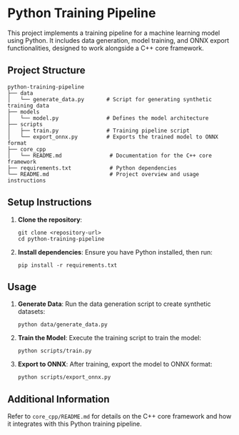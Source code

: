 # Python Training Pipeline

This project implements a training pipeline for a machine learning model using Python. It includes data generation, model training, and ONNX export functionalities, designed to work alongside a C++ core framework.

## Project Structure

```
python-training-pipeline
├── data
│   └── generate_data.py       # Script for generating synthetic training data
├── models
│   └── model.py               # Defines the model architecture
├── scripts
│   ├── train.py               # Training pipeline script
│   └── export_onnx.py         # Exports the trained model to ONNX format
├── core_cpp
│   └── README.md               # Documentation for the C++ core framework
├── requirements.txt            # Python dependencies
└── README.md                   # Project overview and usage instructions
```

## Setup Instructions

1. **Clone the repository**:
   ```
   git clone <repository-url>
   cd python-training-pipeline
   ```

2. **Install dependencies**:
   Ensure you have Python installed, then run:
   ```
   pip install -r requirements.txt
   ```

## Usage

1. **Generate Data**:
   Run the data generation script to create synthetic datasets:
   ```
   python data/generate_data.py
   ```

2. **Train the Model**:
   Execute the training script to train the model:
   ```
   python scripts/train.py
   ```

3. **Export to ONNX**:
   After training, export the model to ONNX format:
   ```
   python scripts/export_onnx.py
   ```

## Additional Information

Refer to `core_cpp/README.md` for details on the C++ core framework and how it integrates with this Python training pipeline.